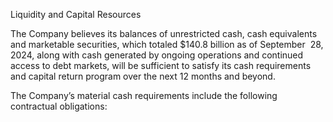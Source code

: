 Liquidity and Capital Resources

The Company believes its balances of unrestricted cash, cash equivalents and marketable securities, which totaled $140.8 billion
as  of  September  28,  2024,  along  with  cash  generated  by  ongoing  operations  and  continued  access  to  debt  markets,  will  be
sufficient to satisfy its cash requirements and capital return program over the next 12 months and beyond.

The Company’s material cash requirements include the following contractual obligations: